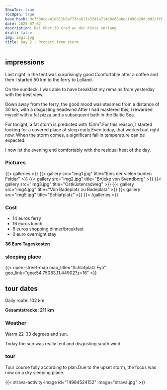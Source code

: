 ```yaml
---
ShowToc: true
TocOpen: true
base_hash: 0c7580cde41d611b8af73ca617e32d14714d0c68abecf490e2ddc8d2effb2439
date: 2025-07-02
description: Bei über 30 Grad an der Küste entlang
draft: false
img: img1.jpg
title: Day 2 - Protect from storm
---
```


## impressions
Last night in the tent was surprisingly good.Comfortable after a coffee and then I started 50 km to the ferry to Lolland.

On the sundeck, I was able to have breakfast my remains from yesterday with the best view.

Down away from the ferry, the good mood was steamed from a distance of 30 km, with a disgusting headwind.After I had mastered this, I rewarded myself with a fat pizza and a subsequent bath in the Baltic Sea.

For tonight, a fat storm is predicted with 15l/m².For this reason, I started looking for a covered place of sleep early.Even today, that worked out right now.
When the storm comes, a significant fall in temperature can be expected.

I now let the evening end comfortably with the residual heat of the day.

### Pictures
{{< galleries >}}
{{< gallery src="img1.jpg" title="Eins der vielen bunten Felder" >}}
{{< gallery src="img2.jpg" title="Brücke von Svendborg" >}}
{{< gallery src="img3.jpg" title="Ostküstenradweg" >}}
{{< gallery src="img4.jpg" title="Von Badeplatz zu Badeplatz" >}}
{{< gallery src="img5.jpg" title="Schlafplatz" >}}
{{< /galleries >}}

### Cost
- 14 euros ferry
- 16 euros lunch
- 6 euros shopping dinner/breakfast
- 0 euro overnight stay

**36 Euro Tageskosten**

### sleeping place
{{< open-street-map map_title="Schlafplatz Fyn" geo_link="geo:54.75083,11.44902?z=16" >}}

## tour dates
Daily route: 102 km

**Gesamtstrecke: 211 km**

### Weather
Warm 22-33 degrees and sun.

Today the sun was really tent and disgusting south wind

### tour
Tour course fully according to plan.Due to the upset storm, the focus was now on a dry sleeping place.

{{< strava-activity-image id="14984524152" image="strava.jpg" >}}